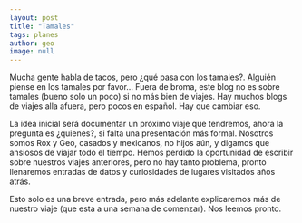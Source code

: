 ```yaml
---
layout: post
title: "Tamales"
tags: planes
author: geo
image: null
---
```

Mucha gente habla de tacos, pero ¿qué pasa con los tamales?. Alguién piense en los tamales por favor... Fuera de broma, este blog no es sobre tamales (bueno solo un poco) si no más bien de viajes. Hay muchos blogs de viajes alla afuera, pero pocos en español. Hay que cambiar eso.

La idea inicial será documentar un próximo viaje que tendremos, ahora la pregunta es ¿quienes?, si falta una presentación más formal. Nosotros somos Rox y Geo, casados y mexicanos, no hijos aún, y digamos que ansiosos de viajar todo el tiempo. Hemos perdido la oportunidad de escribir sobre nuestros viajes anteriores, pero no hay tanto problema, pronto llenaremos entradas de datos y curiosidades de lugares visitados años atrás.

Esto solo es una breve entrada, pero más adelante explicaremos más de nuestro viaje (que esta a una semana de comenzar). Nos leemos pronto.
